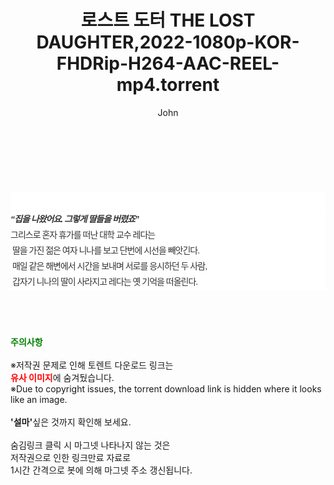 ﻿---
layout: post
title:  "로스트 도터 THE LOST DAUGHTER,2022-1080p-KOR-FHDRip-H264-AAC-REEL-mp4.torrent"
author: John
categories: [ 영화 ]
tags: [  ]
image:  
description: "로스트 도터 THE LOST DAUGHTER,2022-1080p-KOR-FHDRip-H264-AAC-REEL-mp4 torrent 정보 공유"
toc: true
toc_sticky: true
---

<br>
<div class="view-img">
<a class="view_image" href="https://torrentmobile60.com/bbs/view_image.php?fn=%2Fdata%2Ffile%2Fmovie%2F1742003963_cEu8bfkR_dfbab3647c136fa311aead081726e0c09cee74a1.jpg" target="_blank"><img alt="" class="img-tag" content="https://torrentmobile60.com/data/file/movie/1742003963_cEu8bfkR_dfbab3647c136fa311aead081726e0c09cee74a1.jpg" itemprop="image" src="https://torrentmobile60.com/data/file/movie/1742003963_cEu8bfkR_dfbab3647c136fa311aead081726e0c09cee74a1.jpg"/></a><a class="view_image" href="https://torrentmobile60.com/bbs/view_image.php?fn=%2Fdata%2Ffile%2Fmovie%2F1742003963_EnQOUMWV_3072c306581675e5d4982ae85baeeb0b8f93d7a8.jpg" target="_blank"><img alt="" class="img-tag" content="https://torrentmobile60.com/data/file/movie/1742003963_EnQOUMWV_3072c306581675e5d4982ae85baeeb0b8f93d7a8.jpg" itemprop="image" src="https://torrentmobile60.com/data/file/movie/1742003963_EnQOUMWV_3072c306581675e5d4982ae85baeeb0b8f93d7a8.jpg"/></a></div><div class="view-content" itemprop="description">
<p><br/></p><div class="title_area" style="margin:0px 0px 9px;padding:0px;list-style:none;font-size:12px;font-family:'나눔고딕', NanumGothic, '돋움', Dotum, Helvetica, 'AppleSDGothicNeo-Medium', AppleGothic, sans-serif;height:30px;float:none;background-color:rgb(255,255,255);"><h4 class="h_story" style="margin:5px 10px 0px 0px;padding:0px;list-style:none;font-size:12px;font-family:'돋움', sans-serif;height:18px;width:49px;background:url(&quot;https://ssl.pstatic.net/static/movie/2020/10/h_tx_sp5.png&quot;) no-repeat 0px -17px;float:left;"><strong class="blind" style="margin:0px;padding:0px;list-style:none;font-size:0px;font-family:inherit;color:inherit;width:1px;height:1px;line-height:0;">줄거리</strong></h4></div><h5 class="h_tx_story" style="margin:-7px 0px 1px;padding:0px;list-style:none;font-size:14px;font-family:'나눔고딕', NanumGothic, Helvetica, sans-serif;color:rgb(51,51,51);background-image:url(&quot;https://ssl.pstatic.net/static/movie/2014/01/blank.gif&quot;);letter-spacing:-1px;line-height:25px;background-color:rgb(255,255,255);">“집을 나왔어요. 그렇게 딸들을 버렸죠”</h5><p class="con_tx" style="margin-top:-1px;margin-bottom:-6px;list-style:none;font-size:14px;font-family:'나눔고딕', NanumGothic, '돋움', Dotum, Helvetica, 'AppleSDGothicNeo-Medium', AppleGothic, sans-serif;color:rgb(51,51,51);background-image:url(&quot;https://ssl.pstatic.net/static/movie/2014/01/blank.gif&quot;);letter-spacing:-1px;line-height:25px;background-color:rgb(255,255,255);">그리스로 혼자 휴가를 떠난 대학 교수 레다는<br style="list-style:none;font-size:12px;font-family:'돋움', sans-serif;color:rgb(0,0,0);"/> 딸을 가진 젊은 여자 니나를 보고 단번에 시선을 빼앗긴다.<br style="list-style:none;font-size:12px;font-family:'돋움', sans-serif;color:rgb(0,0,0);"/> 매일 같은 해변에서 시간을 보내며 서로를 응시하던 두 사람,<br style="list-style:none;font-size:12px;font-family:'돋움', sans-serif;color:rgb(0,0,0);"/> 갑자기 니나의 딸이 사라지고 레다는 옛 기억을 떠올린다.</p> </div>
    
<br><br><br>
<p data-ke-size="size16"><b><span style="color: green;">주의사항</span></b><br /><br />※저작권 문제로 인해 토렌트 다운로드 링크는<br /><b><span style="color: red;">유사 이미지</span></b>에 숨겨뒀습니다.<br />※Due to copyright issues, the torrent download link is hidden where it looks like an image.<br /><br /><b>'설마'</b>싶은 것까지 확인해 보세요.<br /><br />숨김링크 클릭 시 마그넷 나타나지 않는 것은<br />저작권으로 인한 링크만료 자료로<br />1시간 간격으로 봇에 의해 마그넷 주소 갱신됩니다.</p>
